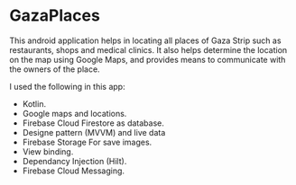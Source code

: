 # GazaPlaces
This android application helps in locating all places of Gaza Strip such as restaurants, shops and medical clinics.
It also helps determine the location on the map using Google Maps, and provides means to communicate with the owners of the place.

I used the following in this app:

- Kotlin.
- Google maps and locations.
- Firebase Cloud Firestore as database.
- Designe pattern (MVVM) and live data
- Firebase Storage For save images.
- View binding.
- Dependancy Injection (Hilt).
- Firebase Cloud Messaging.

